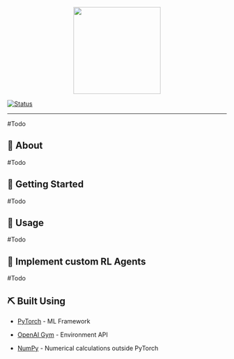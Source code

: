 
<p align="center"><img src="https://docs.google.com/drawings/d/e/2PACX-1vQTqWkqIzSlT3zldytD8L0kj6MZVpE_5ZslrDAvMhLEG-anipK2UPJuHm3ImGhVVTVYiZrsbTlKf3Yo/pub?w=756&h=265" height="200px" /></p>
  

[![Status](https://img.shields.io/badge/status-active-success.svg)]()


  

</div>

  

---

  

#Todo

  

## 🧐 About <a name = "about"></a>

  

#Todo

  

## 🏁 Getting Started <a name = "getting_started"></a>

  

#Todo


## 🎈 Usage <a name="usage"></a>

  

#Todo

  

## 🚀 Implement custom RL Agents <a name = "deployment"></a>

  

#Todo

  

## ⛏️ Built Using <a name = "built_using"></a>

  

-  [PyTorch](https://pytorch.com/) - ML Framework

-  [OpenAI Gym](https://gym.openai.com/) - Environment API

-  [NumPy](https://numpy.org/) - Numerical calculations outside PyTorch

  <!--

## ✍️ Authors <a name = "authors"></a>

  

-  [@olemeyer](https://github.com/olemeyer) 

  

See also the list of [contributors](https://github.com/kylelobo/The-Documentation-Compendium/contributors) who participated in this project.



## 🎉 Acknowledgements <a name = "acknowledgement"></a>

  

- [Cherry-RL](http://cherry-rl.net/) & [Keras-RL](https://keras-rl.readthedocs.io/en/latest/) for Inspiration
-->
